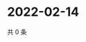 # 2022-02-14

共 0 条

<!-- BEGIN WEIBO -->
<!-- 最后更新时间 Mon Feb 14 2022 17:18:36 GMT+0800 (China Standard Time) -->

<!-- END WEIBO -->
